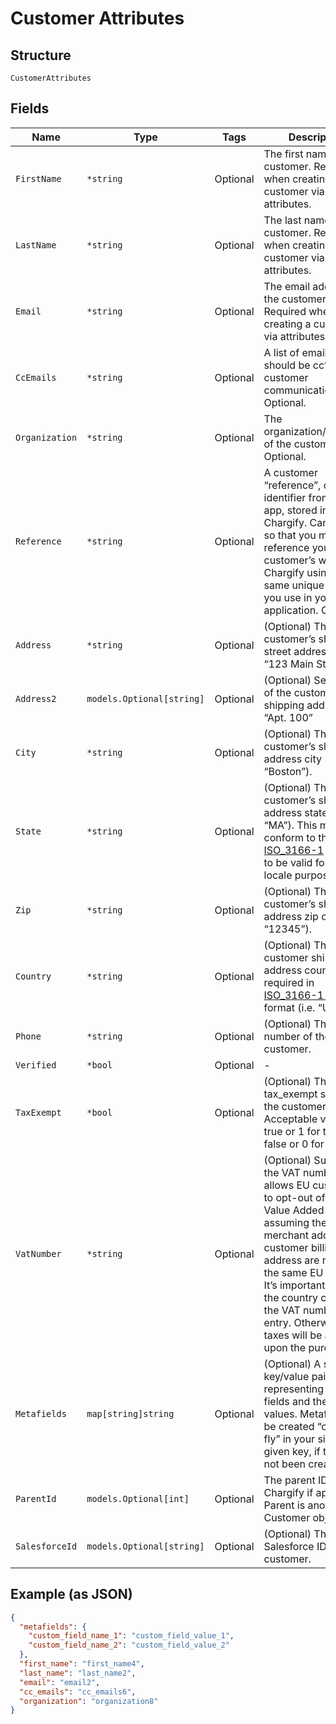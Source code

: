 
# Customer Attributes

## Structure

`CustomerAttributes`

## Fields

| Name | Type | Tags | Description |
|  --- | --- | --- | --- |
| `FirstName` | `*string` | Optional | The first name of the customer. Required when creating a customer via attributes. |
| `LastName` | `*string` | Optional | The last name of the customer. Required when creating a customer via attributes. |
| `Email` | `*string` | Optional | The email address of the customer. Required when creating a customer via attributes. |
| `CcEmails` | `*string` | Optional | A list of emails that should be cc’d on all customer communications. Optional. |
| `Organization` | `*string` | Optional | The organization/company of the customer. Optional. |
| `Reference` | `*string` | Optional | A customer “reference”, or unique identifier from your app, stored in Chargify. Can be used so that you may reference your customer’s within Chargify using the same unique value you use in your application. Optional. |
| `Address` | `*string` | Optional | (Optional) The customer’s shipping street address (i.e. “123 Main St.”). |
| `Address2` | `models.Optional[string]` | Optional | (Optional) Second line of the customer’s shipping address i.e. “Apt. 100” |
| `City` | `*string` | Optional | (Optional) The customer’s shipping address city (i.e. “Boston”). |
| `State` | `*string` | Optional | (Optional) The customer’s shipping address state (i.e. “MA”). This must conform to the [ISO_3166-1](https://en.wikipedia.org/wiki/ISO_3166-1#Current_codes) in order to be valid for tax locale purposes. |
| `Zip` | `*string` | Optional | (Optional) The customer’s shipping address zip code (i.e. “12345”). |
| `Country` | `*string` | Optional | (Optional) The customer shipping address country, required in [ISO_3166-1 alpha-2](https://en.wikipedia.org/wiki/ISO_3166-1_alpha-2) format (i.e. “US”). |
| `Phone` | `*string` | Optional | (Optional) The phone number of the customer. |
| `Verified` | `*bool` | Optional | - |
| `TaxExempt` | `*bool` | Optional | (Optional) The tax_exempt status of the customer. Acceptable values are true or 1 for true and false or 0 for false. |
| `VatNumber` | `*string` | Optional | (Optional) Supplying the VAT number allows EU customer’s to opt-out of the Value Added Tax assuming the merchant address and customer billing address are not within the same EU country. It’s important to omit the country code from the VAT number upon entry. Otherwise, taxes will be assessed upon the purchase. |
| `Metafields` | `map[string]string` | Optional | (Optional) A set of key/value pairs representing custom fields and their values. Metafields will be created “on-the-fly” in your site for a given key, if they have not been created yet. |
| `ParentId` | `models.Optional[int]` | Optional | The parent ID in Chargify if applicable. Parent is another Customer object. |
| `SalesforceId` | `models.Optional[string]` | Optional | (Optional) The Salesforce ID of the customer. |

## Example (as JSON)

```json
{
  "metafields": {
    "custom_field_name_1": "custom_field_value_1",
    "custom_field_name_2": "custom_field_value_2"
  },
  "first_name": "first_name4",
  "last_name": "last_name2",
  "email": "email2",
  "cc_emails": "cc_emails6",
  "organization": "organization8"
}
```

